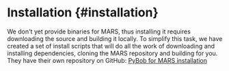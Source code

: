 Installation {#installation}
===============

We don't yet provide binaries for MARS, thus installing it requires downloading the source and building it locally. To simplify this task, we have created a set of install scripts that will do all the work of downloading and installing dependencies, cloning the MARS repository and building for you. They have their own repository on GitHub: [PyBob for MARS installation](https://github.com/rock-simulation/pybob)
